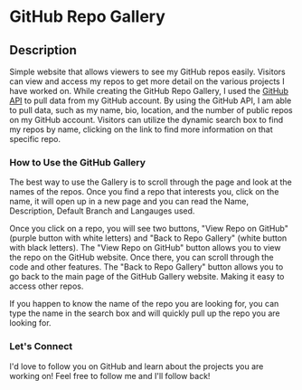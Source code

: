 <h1>GitHub Repo Gallery</h1> 

<h2>Description</h2>
<p>Simple website that allows viewers to see my GitHub repos easily. Visitors can view and access my repos to get more detail on the various projects I have worked on. 
	While creating the GitHub Repo Gallery, I used the <a href="https://docs.github.com/en/rest?apiVersion=2022-11-28">GitHub API</a> to pull data from my GitHub account. 
	By using the GitHub API, I am able to pull data, such as my name, bio, location, and the number of public repos on my GitHub account. Visitors can utilize the dynamic
	search box to find my repos by name, clicking on the link to find more information on that specific repo.</p>

 <h3>How to Use the GitHub Gallery</h3>
 <p>The best way to use the Gallery is to scroll through the page and look at the names of the repos. Once you find a repo that interests you, click on the name, it will 
	 open up in a new page and you can read the Name, Description, Default Branch and Langauges used.</p> 
	
 <p>Once you click on a repo, you will see two buttons, "View Repo on GitHub" (purple button with white letters) and "Back to Repo Gallery" (white button with black letters). 
	 The "View Repo on GitHub" button allows you to view the repo on the GitHub website. Once there, you can scroll through the code and other features. The "Back to Repo 
	 Gallery" button allows you to go back to the main page of the GitHub Gallery website. Making it easy to access other repos.</p>

 <p>If you happen to know the name of the repo you are looking for, you can type the name in the search box and will quickly pull up the repo you are looking for.</p>

 <h3>Let's Connect</h3>
 <p>I'd love to follow you on GitHub and learn about the projects you are working on! Feel free to follow me and I'll follow back! </p>
